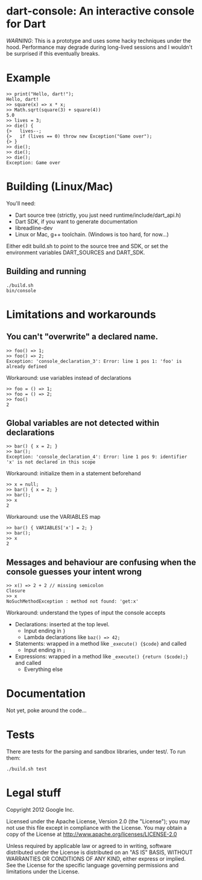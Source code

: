 dart-console: An interactive console for Dart
=============================================

*WARNING*: This is a prototype and uses some hacky techniques under the hood. Performance may degrade during long-lived sessions and I wouldn't be surprised if this eventually breaks.

# Example

    >> print("Hello, dart!");
    Hello, dart!
    >> square(x) => x * x;
    >> Math.sqrt(square(3) + square(4))
    5.0
    >> lives = 3;
    >> die() {
    {>   lives--;
    {>   if (lives == 0) throw new Exception("Game over");
    {> }
    >> die();
    >> die();
    >> die();
    Exception: Game over

# Building (Linux/Mac)

You'll need:
  * Dart source tree (strictly, you just need runtime/include/dart_api.h)
  * Dart SDK, if you want to generate documentation
  * libreadline-dev
  * Linux or Mac, g++ toolchain. (Windows is too hard, for now...)

Either edit build.sh to point to the source tree and SDK, or set the
environment variables DART_SOURCES and DART_SDK.

## Building and running
    ./build.sh
    bin/console

# Limitations and workarounds

## You can't "overwrite" a declared name.

    >> foo() => 1;
    >> foo() => 2;
    Exception: 'console_declaration_3': Error: line 1 pos 1: 'foo' is already defined

Workaround: use variables instead of declarations

    >> foo = () => 1;
    >> foo = () => 2;
    >> foo()
    2

## Global variables are not detected within declarations

    >> bar() { x = 2; }
    >> bar();
    Exception: 'console_declaration_4': Error: line 1 pos 9: identifier 'x' is not declared in this scope

Workaround: initialize them in a statement beforehand

    >> x = null;
    >> bar() { x = 2; }
    >> bar();
    >> x
    2

Workaround: use the VARIABLES map

    >> bar() { VARIABLES['x'] = 2; }
    >> bar();
    >> x
    2

## Messages and behaviour are confusing when the console guesses your intent wrong

    >> x() => 2 + 2 // missing semicolon
    Closure
    >> x
    NoSuchMethodException : method not found: 'get:x'

Workaround: understand the types of input the console accepts
  * Declarations: inserted at the top level.
    * Input ending in `}`
    * Lambda declarations like `baz() => 42;`
  * Statements: wrapped in a method like `_execute() {$code}` and called
    * Input ending in `;`
  * Expressions: wrapped in a method like `_execute() {return ($code);}` and called
    * Everything else

# Documentation
Not yet, poke around the code...

# Tests
There are tests for the parsing and sandbox libraries, under test/. To run them:

    ./build.sh test

# Legal stuff
Copyright 2012 Google Inc.

Licensed under the Apache License, Version 2.0 (the "License");
you may not use this file except in compliance with the License.
You may obtain a copy of the License at http://www.apache.org/licenses/LICENSE-2.0

Unless required by applicable law or agreed to in writing, software
distributed under the License is distributed on an "AS IS" BASIS,
WITHOUT WARRANTIES OR CONDITIONS OF ANY KIND, either express or implied.
See the License for the specific language governing permissions and
limitations under the License.

